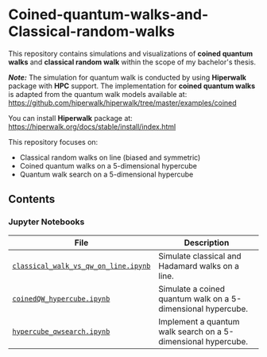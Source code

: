 # Coined-quantum-walks-and-Classical-random-walks
This repository contains simulations and visualizations of **coined quantum walks** and **classical random walk** within the scope of my bachelor's thesis.

***Note:*** The simulation for quantum walk is conducted by using **Hiperwalk** package with **HPC** support. The implementation for **coined quantum walks** is adapted from the quantum walk models available at: https://github.com/hiperwalk/hiperwalk/tree/master/examples/coined

You can install **Hiperwalk** package at: https://hiperwalk.org/docs/stable/install/index.html 

This repository focuses on:
- Classical random walks on line (biased and symmetric)
- Coined quantum walks on a 5-dimensional hypercube
- Quantum walk search on a 5-dimensional hypercube

## Contents

### Jupyter Notebooks
| File | Description |
|------|-------------|
| [`classical_walk_vs_qw_on_line.ipynb`](https://github.com/longnguyen0251/Coined-quantum-walks-and-Classical-random-walks/blob/main/classical_walk_vs_qw_on_line.ipynb) | Simulate classical and Hadamard walks on a line. |
| [`coinedQW_hypercube.ipynb`](https://github.com/longnguyen0251/Coined-quantum-walks-and-Classical-random-walks/blob/main/coinedQW_hypercube.ipynb) | Simulate a coined quantum walk on a 5-dimensional hypercube. |
| [`hypercube_qwsearch.ipynb`](https://github.com/longnguyen0251/Coined-quantum-walks-and-Classical-random-walks/blob/main/hypercube_qwsearch.ipynb) | Implement a quantum walk search on a 5-dimensional hypercube. |
